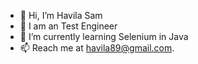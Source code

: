 - 👋 Hi, I’m Havila Sam
- 👀 I am an Test Engineer
- 🌱 I’m currently learning Selenium in Java
- 📫 Reach me at havila89@gmail.com.

<!---
Havila Sam is a ✨ special ✨ repository because its `README.md` (this file) appears on your GitHub profile.
You can click the Preview link to take a look at your changes.
--->
